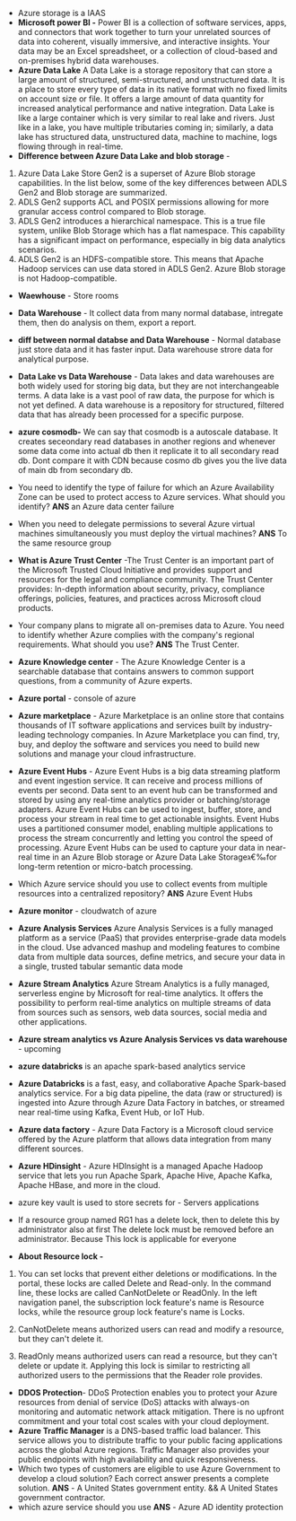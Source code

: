- Azure storage is a IAAS
- **Microsoft power BI -** Power BI is a collection of software services, apps, and connectors that work together to turn your unrelated sources of data into coherent, visually immersive, and interactive insights. Your data may be an Excel spreadsheet, or a collection of cloud-based and on-premises hybrid data warehouses.
- **Azure Data Lake** A Data Lake is a storage repository that can store a large amount of structured, semi-structured, and unstructured data. It is a place to store every type of data in its native format with no fixed limits on account size or file. It offers a large amount of data quantity for increased analytical performance and native integration.
Data Lake is like a large container which is very similar to real lake and rivers. Just like in a lake, you have multiple tributaries coming in; similarly, a data lake has structured data, unstructured data, machine to machine, logs flowing through in real-time.
- **Difference between Azure Data Lake and blob storage** - 
1) Azure Data Lake Store Gen2 is a superset of Azure Blob storage capabilities. In the list below, some of the key differences between ADLS Gen2 and Blob storage are summarized.
2) ADLS Gen2 supports ACL and POSIX permissions allowing for more granular access control compared to Blob storage.
3) ADLS Gen2 introduces a hierarchical namespace. This is a true file system, unlike Blob Storage which has a flat namespace. This capability has a significant impact on performance, especially in big data analytics scenarios.
4) ADLS Gen2 is an HDFS-compatible store. This means that Apache Hadoop services can use data stored in ADLS Gen2. Azure Blob storage is not Hadoop-compatible.
- **Waewhouse** - Store rooms
- **Data Warehouse** - It collect data from many normal database, intregate them, then do analysis on them, export a report.
- **diff between normal databse and Data Warehouse** - Normal database just store data and it has faster input. Data warehouse strore data for analytical purpose.
- **Data Lake vs Data Warehouse** - Data lakes and data warehouses are both widely used for storing big data, but they are not interchangeable terms. A data lake is a vast pool of raw data, the purpose for which is not yet defined. A data warehouse is a repository for structured, filtered data that has already been processed for a specific purpose. 
- **azure cosmodb-** We can say that cosmodb is a autoscale database. It creates seceondary read databases in another regions and whenever some data come into actual db then it replicate it to all secondary read db. Dont compare it with CDN because cosmo db gives you the live data of main db from secondary db.
- You need to identify the type of failure for which an Azure Availability Zone can be used to protect access to Azure services.
What should you identify? **ANS**  an Azure data center failure
- When you need to delegate permissions to several Azure virtual machines simultaneously you must deploy the virtual machines? **ANS** To the same resource group
- **What is Azure Trust Center** -The Trust Center is an important part of the Microsoft Trusted Cloud Initiative and provides support and resources for the legal and compliance community. The Trust Center provides: In-depth information about security, privacy, compliance offerings, policies, features, and practices across Microsoft cloud products.
- Your company plans to migrate all on-premises data to Azure. You need to identify whether Azure complies with the company's regional requirements. What should you use? **ANS**  The Trust Center.
- **Azure Knowledge center** - The Azure Knowledge Center is a searchable database that contains answers to common support questions, from a community of Azure experts.
- **Azure portal** - console of azure
- **Azure marketplace** - Azure Marketplace is an online store that contains thousands of IT software applications and services built by industry-leading technology companies. In Azure Marketplace you can find, try, buy, and deploy the software and services you need to build new solutions and manage your cloud infrastructure.
- **Azure Event Hubs** - Azure Event Hubs is a big data streaming platform and event ingestion service. It can receive and process millions of events per second. Data sent to an event hub can be transformed and stored by using any real-time analytics provider or batching/storage adapters.
Azure Event Hubs can be used to ingest, buffer, store, and process your stream in real time to get actionable insights. Event Hubs uses a partitioned consumer model, enabling multiple applications to process the stream concurrently and letting you control the speed of processing.
Azure Event Hubs can be used to capture your data in near-real time in an Azure Blob storage or Azure Data Lake Storageג€‰for long-term retention or micro-batch processing.
- Which Azure service should you use to collect events from multiple resources into a centralized repository? **ANS** Azure Event Hubs
- **Azure monitor** - cloudwatch of azure
- **Azure Analysis Services** Azure Analysis Services is a fully managed platform as a service (PaaS) that provides enterprise-grade data models in the cloud. Use advanced mashup and modeling features to combine data from multiple data sources, define metrics, and secure your data in a single, trusted tabular semantic data mode
- **Azure Stream Analytics** Azure Stream Analytics is a fully managed, serverless engine by Microsoft for real-time analytics. It offers the possibility to perform real-time analytics on multiple streams of data from sources such as sensors, web data sources, social media and other applications.
- **Azure stream analytics vs Azure Analysis Services vs data warehouse** -
upcoming

- **azure databricks** is an apache spark-based analytics service
- **Azure Databricks** is a fast, easy, and collaborative Apache Spark-based analytics service. For a big data pipeline, the data (raw or structured) is ingested into Azure through Azure Data Factory in batches, or streamed near real-time using Kafka, Event Hub, or IoT Hub.
- **Azure data factory** - Azure Data Factory is a Microsoft cloud service offered by the Azure platform that allows data integration from many different sources. 
- **Azure HDinsight** - Azure HDInsight is a managed Apache Hadoop service that lets you run Apache Spark, Apache Hive, Apache Kafka, Apache HBase, and more in the cloud.
- azure key vault is used to store secrets for - Servers applications
- If a resource group named RG1 has a delete lock, then to delete this by administrator also at first The delete lock must be removed before an administrator. Because This lock is applicable for everyone
- **About Resource lock -**
1) You can set locks that prevent either deletions or modifications. In the portal, these locks are called Delete and Read-only. In the command line, these locks are called CanNotDelete or ReadOnly. In the left navigation panel, the subscription lock feature's name is Resource locks, while the resource group lock feature's name is Locks.

2) CanNotDelete means authorized users can read and modify a resource, but they can't delete it.
3) ReadOnly means authorized users can read a resource, but they can't delete or update it. Applying this lock is similar to restricting all authorized users to the permissions that the Reader role provides.
- **DDOS Protection**- DDoS Protection enables you to protect your Azure resources from denial of service (DoS) attacks with always-on monitoring and automatic network attack mitigation. There is no upfront commitment and your total cost scales with your cloud deployment.
- **Azure Traffic Manager** is a DNS-based traffic load balancer. This service allows you to distribute traffic to your public facing applications across the global Azure regions. Traffic Manager also provides your public endpoints with high availability and quick responsiveness.
- Which two types of customers are eligible to use Azure Government to develop a cloud solution? Each correct answer presents a complete solution. **ANS** - A United States government entity. && A United States government contractor.
- which azure service should you use **ANS** - Azure AD identity protection

